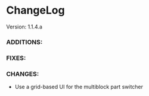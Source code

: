 # ChangeLog

Version: 1.1.4.a

### ADDITIONS:

### FIXES:


### CHANGES:
- Use a grid-based UI for the multiblock part switcher